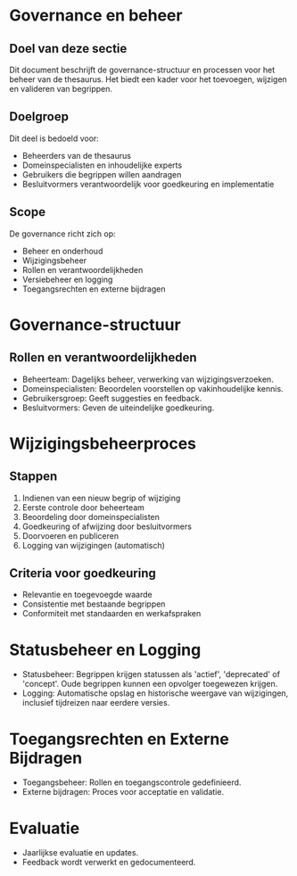 # Governance en beheer
## Doel van deze sectie
Dit document beschrijft de governance-structuur en processen voor het beheer van de thesaurus. Het biedt een kader voor het toevoegen, wijzigen en valideren van begrippen.
## Doelgroep
Dit deel is bedoeld voor:
-	Beheerders van de thesaurus
-	Domeinspecialisten en inhoudelijke experts
-	Gebruikers die begrippen willen aandragen
-	Besluitvormers verantwoordelijk voor goedkeuring en implementatie
## Scope
De governance richt zich op:
-	Beheer en onderhoud
-	Wijzigingsbeheer
-	Rollen en verantwoordelijkheden
-	Versiebeheer en logging
-	Toegangsrechten en externe bijdragen

# Governance-structuur
## Rollen en verantwoordelijkheden
-	Beheerteam: Dagelijks beheer, verwerking van wijzigingsverzoeken.
-	Domeinspecialisten: Beoordelen voorstellen op vakinhoudelijke kennis.
-	Gebruikersgroep: Geeft suggesties en feedback.
-	Besluitvormers: Geven de uiteindelijke goedkeuring.

# Wijzigingsbeheerproces
## Stappen
1.	Indienen van een nieuw begrip of wijziging
2.	Eerste controle door beheerteam
3.	Beoordeling door domeinspecialisten
4.	Goedkeuring of afwijzing door besluitvormers
5.	Doorvoeren en publiceren
6.	Logging van wijzigingen (automatisch)
## Criteria voor goedkeuring
-	Relevantie en toegevoegde waarde
-	Consistentie met bestaande begrippen
-	Conformiteit met standaarden en werkafspraken
# Statusbeheer en Logging
-	Statusbeheer: Begrippen krijgen statussen als 'actief', 'deprecated' of 'concept'. Oude begrippen kunnen een opvolger toegewezen krijgen.
-	Logging: Automatische opslag en historische weergave van wijzigingen, inclusief tijdreizen naar eerdere versies.
# Toegangsrechten en Externe Bijdragen
-	Toegangsbeheer: Rollen en toegangscontrole gedefinieerd.
-	Externe bijdragen: Proces voor acceptatie en validatie.
# Evaluatie
-	Jaarlijkse evaluatie en updates.
-	Feedback wordt verwerkt en gedocumenteerd.
